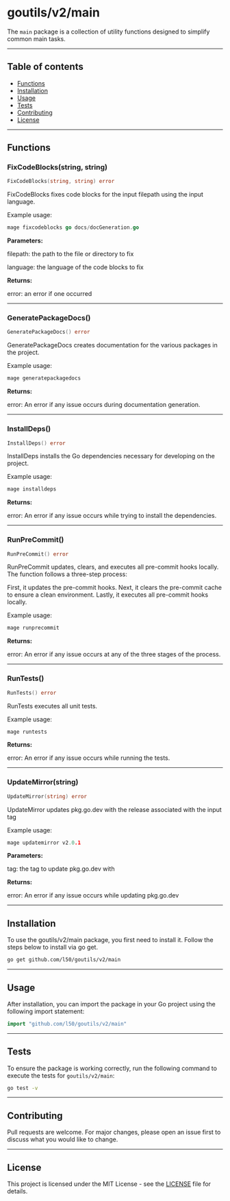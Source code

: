 # goutils/v2/main

The `main` package is a collection of utility functions
designed to simplify common main tasks.

---

## Table of contents

- [Functions](#functions)
- [Installation](#installation)
- [Usage](#usage)
- [Tests](#tests)
- [Contributing](#contributing)
- [License](#license)

---

## Functions

### FixCodeBlocks(string, string)

```go
FixCodeBlocks(string, string) error
```

FixCodeBlocks fixes code blocks for the input filepath
using the input language.

Example usage:

```go
mage fixcodeblocks go docs/docGeneration.go
```

**Parameters:**

filepath: the path to the file or directory to fix

language: the language of the code blocks to fix

**Returns:**

error: an error if one occurred

---

### GeneratePackageDocs()

```go
GeneratePackageDocs() error
```

GeneratePackageDocs creates documentation for the various packages
in the project.

Example usage:

```go
mage generatepackagedocs
```

**Returns:**

error: An error if any issue occurs during documentation generation.

---

### InstallDeps()

```go
InstallDeps() error
```

InstallDeps installs the Go dependencies necessary for developing
on the project.

Example usage:

```go
mage installdeps
```

**Returns:**

error: An error if any issue occurs while trying to
install the dependencies.

---

### RunPreCommit()

```go
RunPreCommit() error
```

RunPreCommit updates, clears, and executes all pre-commit hooks
locally. The function follows a three-step process:

First, it updates the pre-commit hooks.
Next, it clears the pre-commit cache to ensure a clean environment.
Lastly, it executes all pre-commit hooks locally.

Example usage:

```go
mage runprecommit
```

**Returns:**

error: An error if any issue occurs at any of the three stages
of the process.

---

### RunTests()

```go
RunTests() error
```

RunTests executes all unit tests.

Example usage:

```go
mage runtests
```

**Returns:**

error: An error if any issue occurs while running the tests.

---

### UpdateMirror(string)

```go
UpdateMirror(string) error
```

UpdateMirror updates pkg.go.dev with the release associated with the
input tag

Example usage:

```go
mage updatemirror v2.0.1
```

**Parameters:**

tag: the tag to update pkg.go.dev with

**Returns:**

error: An error if any issue occurs while updating pkg.go.dev

---

## Installation

To use the goutils/v2/main package, you first need to install it.
Follow the steps below to install via go get.

```bash
go get github.com/l50/goutils/v2/main
```

---

## Usage

After installation, you can import the package in your Go project
using the following import statement:

```go
import "github.com/l50/goutils/v2/main"
```

---

## Tests

To ensure the package is working correctly, run the following
command to execute the tests for `goutils/v2/main`:

```bash
go test -v
```

---

## Contributing

Pull requests are welcome. For major changes,
please open an issue first to discuss what
you would like to change.

---

## License

This project is licensed under the MIT
License - see the [LICENSE](../LICENSE)
file for details.
